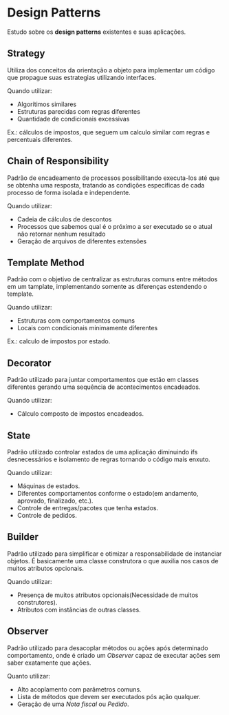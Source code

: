 # Design Patterns

Estudo sobre os **design patterns** existentes e suas aplicações.

## Strategy

Utiliza dos conceitos da orientação a objeto para implementar um código que propague suas estrategias utilizando interfaces.

Quando utilizar:
- Algorítimos similares
- Estruturas parecidas com regras diferentes
- Quantidade de condicionais excessivas

Ex.: cálculos de impostos, que seguem um calculo similar com regras e percentuais diferentes.

## Chain of Responsibility  
  
Padrão de encadeamento de processos possibilitando executa-los até que se obtenha uma resposta, tratando as condições especificas de cada processo de forma isolada e independente.

Quando utilizar:
- Cadeia de cálculos de descontos
- Processos que sabemos qual é o próximo a ser executado se o atual não retornar nenhum resultado
- Geração de arquivos de diferentes extensões

## Template Method

Padrão com o objetivo de centralizar as estruturas comuns entre métodos em um tamplate, implementando somente as diferenças estendendo o template.

Quando utilizar:
- Estruturas com comportamentos comuns
- Locais com condicionais minimamente diferentes

Ex.: calculo de impostos por estado.

## Decorator

Padrão utilizado para juntar comportamentos que estão em classes diferentes gerando uma sequência de acontecimentos encadeados.

Quando utilizar:
- Cálculo composto de impostos encadeados.

## State

Padrão utilizado controlar estados de uma aplicação diminuindo ifs desnecessários e isolamento de regras tornando o código mais enxuto.

Quando utilizar:
- Máquinas de estados.
- Diferentes comportamentos conforme o estado(em andamento, aprovado, finalizado, etc.).
- Controle de entregas/pacotes que tenha estados.
- Controle de pedidos.

## Builder

Padrão utilizado para simplificar e otimizar a responsabilidade de instanciar objetos. É basicamente uma classe construtora o que auxilia nos casos de muitos atributos opcionais. 

Quando utilizar:
- Presença de muitos atributos opcionais(Necessidade de muitos construtores).
- Atributos com instâncias de outras classes.

## Observer

Padrão utilizado para desacoplar métodos ou ações após determinado comportamento, onde é criado um *Observer* capaz de executar ações sem saber exatamente que ações.

Quanto utilizar:
- Alto acoplamento com parâmetros comuns.
- Lista de métodos que devem ser executados pós ação qualquer.
- Geração de uma *Nota fiscal* ou *Pedido*.
